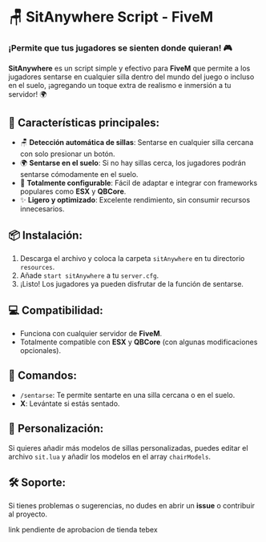 # 🪑 SitAnywhere Script - FiveM

### ¡Permite que tus jugadores se sienten donde quieran! 🎮

**SitAnywhere** es un script simple y efectivo para **FiveM** que permite a los jugadores sentarse en cualquier silla dentro del mundo del juego o incluso en el suelo, ¡agregando un toque extra de realismo e inmersión a tu servidor! 🌍

## 🚀 Características principales:
- 🪑 **Detección automática de sillas**: Sentarse en cualquier silla cercana con solo presionar un botón.
- 🌍 **Sentarse en el suelo**: Si no hay sillas cerca, los jugadores podrán sentarse cómodamente en el suelo.
- 🎨 **Totalmente configurable**: Fácil de adaptar e integrar con frameworks populares como **ESX** y **QBCore**.
- ✨ **Ligero y optimizado**: Excelente rendimiento, sin consumir recursos innecesarios.

## 📦 Instalación:
1. Descarga el archivo y coloca la carpeta `sitAnywhere` en tu directorio `resources`.
2. Añade `start sitAnywhere` a tu `server.cfg`.
3. ¡Listo! Los jugadores ya pueden disfrutar de la función de sentarse.

## 💻 Compatibilidad:
- Funciona con cualquier servidor de **FiveM**.
- Totalmente compatible con **ESX** y **QBCore** (con algunas modificaciones opcionales).

## 📝 Comandos:
- `/sentarse`: Te permite sentarte en una silla cercana o en el suelo.
- **X**: Levántate si estás sentado.

## 🔧 Personalización:
Si quieres añadir más modelos de sillas personalizadas, puedes editar el archivo `sit.lua` y añadir los modelos en el array `chairModels`.

## 🛠️ Soporte:
Si tienes problemas o sugerencias, no dudes en abrir un **issue** o contribuir al proyecto.


link pendiente de aprobacion de tienda tebex

